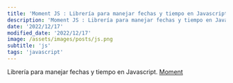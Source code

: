 ```yaml
---
title: 'Moment JS : Librería para manejar fechas y tiempo en Javascript'
description: 'Moment JS : Librería para manejar fechas y tiempo en Javascript.'
date: '2022/12/17'
modified_date: '2022/12/17'
image: /assets/images/posts/js.png
subtitle: 'js'
tags: 'javascript'
---
```


Librería para manejar fechas y tiempo en Javascript. [Moment](https://momentjs.com/)

